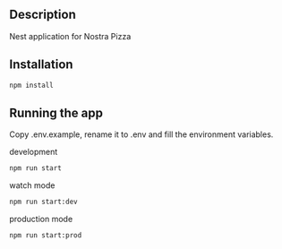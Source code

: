 ## Description

Nest application for Nostra Pizza

## Installation

```bash
npm install
```

## Running the app

Copy .env.example, rename it to .env and fill the environment variables.

development

```bash
npm run start
```

watch mode

```bash
npm run start:dev
```

production mode

```bash
npm run start:prod
```
